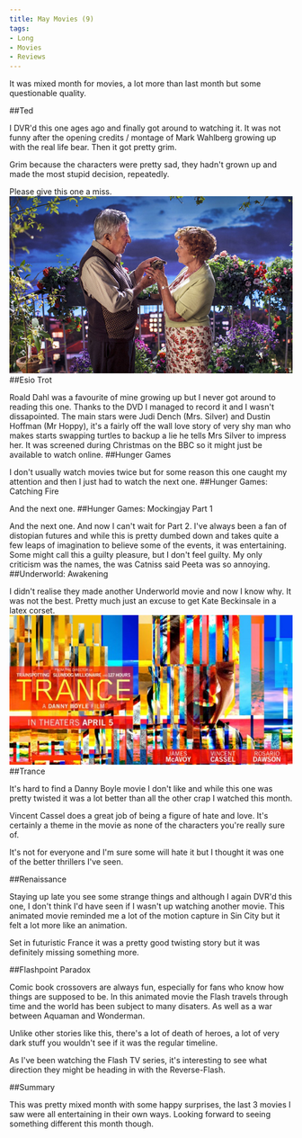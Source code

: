 ```yaml
---
title: May Movies (9)
tags:
- Long
- Movies
- Reviews
---
```


It was mixed month for movies, a lot more than last month but some questionable quality.

##Ted


I DVR'd this one ages ago and finally got around to watching it. It was not funny after the opening credits / montage of Mark Wahlberg growing up with the real life bear. Then it got pretty grim.

Grim because the characters were pretty sad, they hadn't grown up and made the most stupid decision, repeatedly.

Please give this one a miss. 
![](/images/static_52001c0be4b09bc7c9f838c9_52224ed3e4b0ba9919a3e0e1_556e0a93e4b062da0c61fbeb_1433275045083__img.jpg) 
##Esio Trot
 
Roald Dahl was a favourite of mine growing up but I never got around to reading this one. Thanks to the DVD I managed to record it and I wasn't dissapointed. 
The main stars were Judi Dench (Mrs. Silver) and Dustin Hoffman (Mr Hoppy), it's a fairly off the wall love story of very shy man who makes starts swapping turtles to backup a lie he tells Mrs Silver to impress her. 
It was screened during Christmas on the BBC so it might just be available to watch online. 
##Hunger Games
 
I don't usually watch movies twice but for some reason this one caught my attention and then I just had to watch the next one. 
##Hunger Games: Catching Fire
 
And the next one. 
##Hunger Games: Mockingjay Part 1
 
And the next one. 
And now I can't wait for Part 2. I've always been a fan of distopian futures and while this is pretty dumbed down and takes quite a few leaps of imagination to believe some of the events, it was entertaining. Some might call this a guilty pleasure, but I don't feel guilty. 
My only criticism was the names, the was Catniss said Peeta was so annoying. 
##Underworld: Awakening
 
I didn't realise they made 
another Underworld movie and now I know why. It was not the best. Pretty much just an excuse to get Kate Beckinsale in a latex corset. 
![](/images/static_52001c0be4b09bc7c9f838c9_52224ed3e4b0ba9919a3e0e1_556e0a79e4b062da0c61fb0b_1433275003914__img.jpg) 
##Trance


It's hard to find a Danny Boyle movie I don't like and while this one was pretty twisted it was a lot better than all the other crap I watched this month.

Vincent Cassel does a great job of being a figure of hate and love. It's certainly a theme in the movie as none of the characters you're really sure of.

It's not for everyone and I'm sure some will hate it but I thought it was one of the better thrillers I've seen.

##Renaissance


Staying up late you see some strange things and although I again DVR'd this one, I don't think I'd have seen if I wasn't up watching another movie. This animated movie reminded me a lot of the motion capture in Sin City but it felt a lot more like an animation.

Set in futuristic France it was a pretty good twisting story but it was definitely missing something more.

##Flashpoint Paradox


Comic book crossovers are always fun, especially for fans who know how things are supposed to be. In this animated movie the Flash travels through time and the world has been subject to many disaters. As well as a war between Aquaman and Wonderman.

Unlike other stories like this, there's a lot of death of heroes, a lot of very dark stuff you wouldn't see if it was the regular timeline.

As I've been watching the Flash TV series, it's interesting to see what direction they might be heading in with the Reverse-Flash.

##Summary


This was pretty mixed month with some happy surprises, the last 3 movies I saw were all entertaining in their own ways. Looking forward to seeing something different this month though.
